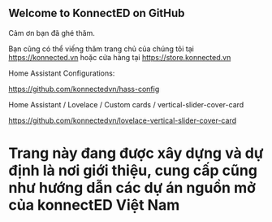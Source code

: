 ## Welcome to KonnectED on GitHub 

Cảm ơn bạn đã ghé thăm.

Bạn cũng có thể viếng thăm trang chủ của chúng tôi tại https://konnected.vn
hoặc cửa hàng tại https://store.konnected.vn

Home Assistant Configurations:

https://github.com/konnectedvn/hass-config

Home Assistant / Lovelace / Custom cards / vertical-slider-cover-card

https://github.com/konnectedvn/lovelace-vertical-slider-cover-card


# Trang này đang được xây dựng và dự định là nơi giới thiệu, cung cấp cũng như hướng dẫn các dự án nguồn mở của konnectED Việt Nam
